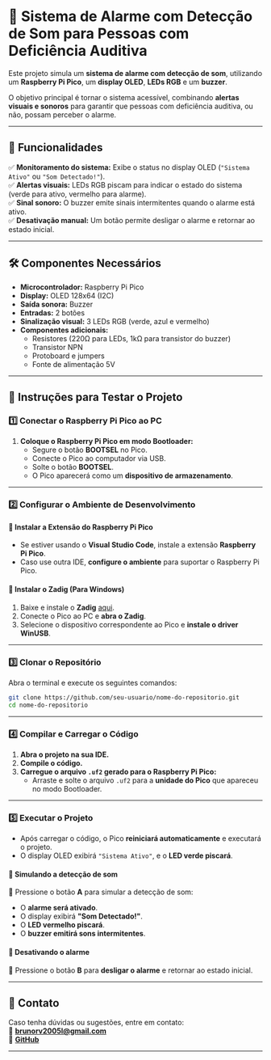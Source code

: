 # 🔔 Sistema de Alarme com Detecção de Som para Pessoas com Deficiência Auditiva  

Este projeto simula um **sistema de alarme com detecção de som**, utilizando um **Raspberry Pi Pico**, um **display OLED**, **LEDs RGB** e um **buzzer**.  

O objetivo principal é tornar o sistema acessível, combinando **alertas visuais e sonoros** para garantir que pessoas com deficiência auditiva, ou não, possam perceber o alarme.  

---

## 📌 Funcionalidades  

✅ **Monitoramento do sistema:** Exibe o status no display OLED (`"Sistema Ativo"` ou `"Som Detectado!"`).  
✅ **Alertas visuais:** LEDs RGB piscam para indicar o estado do sistema (verde para ativo, vermelho para alarme).  
✅ **Sinal sonoro:** O buzzer emite sinais intermitentes quando o alarme está ativo.  
✅ **Desativação manual:** Um botão permite desligar o alarme e retornar ao estado inicial.  

---

## 🛠️ Componentes Necessários  

- **Microcontrolador:** Raspberry Pi Pico  
- **Display:** OLED 128x64 (I2C)  
- **Saída sonora:** Buzzer  
- **Entradas:** 2 botões  
- **Sinalização visual:** 3 LEDs RGB (verde, azul e vermelho)  
- **Componentes adicionais:**  
  - Resistores (220Ω para LEDs, 1kΩ para transistor do buzzer)  
  - Transistor NPN  
  - Protoboard e jumpers  
  - Fonte de alimentação 5V  

---

## 🚀 Instruções para Testar o Projeto  

### 1️⃣ Conectar o Raspberry Pi Pico ao PC  

1. **Coloque o Raspberry Pi Pico em modo Bootloader:**  
   - Segure o botão **BOOTSEL** no Pico.  
   - Conecte o Pico ao computador via USB.  
   - Solte o botão **BOOTSEL**.  
   - O Pico aparecerá como um **dispositivo de armazenamento**.  

---

### 2️⃣ Configurar o Ambiente de Desenvolvimento  

#### 🔹 Instalar a Extensão do Raspberry Pi Pico  
- Se estiver usando o **Visual Studio Code**, instale a extensão **Raspberry Pi Pico**.  
- Caso use outra IDE, **configure o ambiente** para suportar o Raspberry Pi Pico.  

#### 🔹 Instalar o Zadig (Para Windows)  
1. Baixe e instale o **Zadig** [aqui](https://zadig.akeo.ie/).  
2. Conecte o Pico ao PC e **abra o Zadig**.  
3. Selecione o dispositivo correspondente ao Pico e **instale o driver WinUSB**.  

---

### 3️⃣ Clonar o Repositório  

Abra o terminal e execute os seguintes comandos:  

```bash
git clone https://github.com/seu-usuario/nome-do-repositorio.git
cd nome-do-repositorio
```

---

### 4️⃣ Compilar e Carregar o Código  

1. **Abra o projeto na sua IDE.**  
2. **Compile o código.**  
3. **Carregue o arquivo `.uf2` gerado para o Raspberry Pi Pico:**  
   - Arraste e solte o arquivo `.uf2` para a **unidade do Pico** que apareceu no modo Bootloader.  

---

### 5️⃣ Executar o Projeto  

- Após carregar o código, o Pico **reiniciará automaticamente** e executará o projeto.  
- O display OLED exibirá `"Sistema Ativo"`, e o **LED verde piscará**.  

#### 🎤 **Simulando a detecção de som**  
🔹 Pressione o botão **A** para simular a detecção de som:  
  - O **alarme será ativado**.  
  - O display exibirá **"Som Detectado!"**.  
  - O **LED vermelho piscará**.  
  - O **buzzer emitirá sons intermitentes**.  

#### 🔕 **Desativando o alarme**  
🔹 Pressione o botão **B** para **desligar o alarme** e retornar ao estado inicial.  

---

## 📩 Contato  

Caso tenha dúvidas ou sugestões, entre em contato:  
📧 **brunorv2005l@gmail.com**  
🔗 **[GitHub](https://github.com/BrunoVieira005)**  

---

